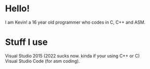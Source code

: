 # Hello!
I am Kevin! a 16 year old programmer who codes in C, C++ and ASM.

# Stuff I use 
Visual Studio 2015 (2022 sucks now. kinda if your using C++ or C)<br>
Visual Studio Code (for asm coding).
